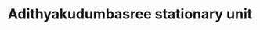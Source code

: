 ---
title: "Adithyakudumbasree stationary unit"
url: /kollam/adithyakudumbasree-stationary-unit/
shop: office supplies
---